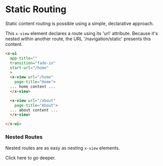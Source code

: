 # Static Routing

Static content routing is possible using a simple, declarative approach.

This ```x-view``` element declares a route using its 'url' attribute. Because it's nested within another route, the URL '/navigation/static' presents this content.

````html
<x-ui
  app-title=""
  transition="fade-in"
  start-url="/home"
  >
  <x-view url="/home"
    page-title="Home">
  ... home content ...
  </x-view>

  <x-view url="/about"
    page-title="About">
  ... about content ...
  </x-view>

</x-ui>
````

### Nested Routes
Nested routes are as easy as nesting ```x-view``` elements.

<ion-item>
  <ion-icon slot="start" name="trending-down-outline"></ion-icon>
  <x-link href="/navigation/static/deep">
    Click here to go deeper.
  </x-link>
</ion-item>